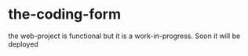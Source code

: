 # the-coding-form


the web-project is functional but it is a work-in-progress.
Soon it will be deployed
